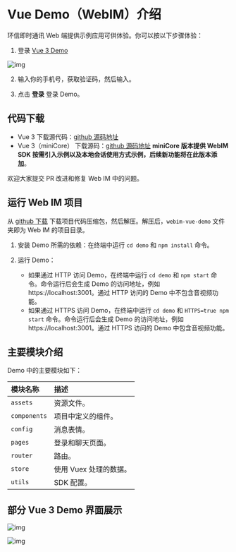 # Vue Demo（WebIM）介绍

<Toc />

环信即时通讯 Web 端提供示例应用可供体验。你可以按以下步骤体验：

1. 登录 [Vue 3 Demo](https://webim-vue3.easemob.com/login)

![img](/images/demo/web_vue3_login.png)

2. 输入你的手机号，获取验证码，然后输入。

3. 点击 **登录** 登录 Demo。

## 代码下载

- Vue 3 下载源代码：[github 源码地址](https://github.com/easemob/webim-vue-demo/tree/demo-vue3)
- Vue 3（miniCore） 下载源码：[github 源码地址](https://github.com/easemob/webim-vue-demo/tree/vue3-miniCore) **miniCore 版本提供 WebIM SDK 按需引入示例以及本地会话使用方式示例，后续新功能将在此版本添加**。

欢迎大家提交 PR 改进和修复 Web IM 中的问题。

## 运行 Web IM 项目

从 [github 下载](https://github.com/easemob/webim-vue-demo/tree/dev-4.0) 下载项目代码压缩包，然后解压。解压后，`webim-vue-demo` 文件夹即为 Web IM 的项目目录。

1. 安装 Demo 所需的依赖：在终端中运行 `cd demo` 和 `npm install` 命令。

2. 运行 Demo：
   - 如果通过 HTTP 访问 Demo，在终端中运行 `cd demo` 和 `npm start` 命令。命令运行后会生成 Demo 的访问地址，例如 https://localhost:3001。通过 HTTP 访问的 Demo 中不包含音视频功能。
   - 如果通过 HTTPS 访问 Demo，在终端中运行 `cd demo` 和 `HTTPS=true npm start` 命令。命令运行后会生成 Demo 的访问地址，例如 https://localhost:3001。通过 HTTPS 访问的 Demo 中包含音视频功能。

## 主要模块介绍

Demo 中的主要模块如下：

| 模块名称     | 描述                   |
| :----------- | :--------------------- |
| `assets`     | 资源文件。             |
| `components` | 项目中定义的组件。     |
| `config`     | 消息表情。             |
| `pages`      | 登录和聊天页面。       |
| `router`     | 路由。                 |
| `store`      | 使用 Vuex 处理的数据。 |
| `utils`      | SDK 配置。             |

## 部分 Vue 3 Demo 界面展示

![img](/images/web/vue3_home.png)

![img](/images/web/vue3_chat.png)
